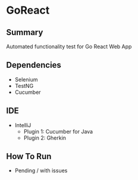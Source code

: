 # GoReact

## Summary
Automated functionality test for Go React Web App

## Dependencies

- Selenium
- TestNG
- Cucumber

    
## IDE

- IntelliJ
    - Plugin 1: Cucumber for Java
    - Plugin 2: Gherkin
    
       
    
## How To Run

- Pending / with issues
